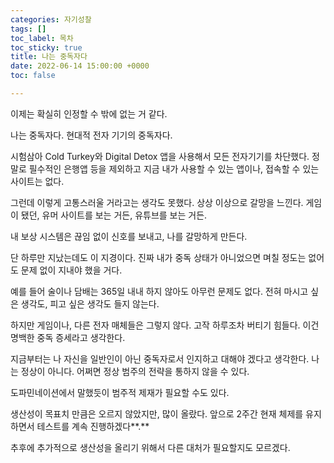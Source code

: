 ```yaml
---
categories: 자기성찰
tags: []
toc_label: 목차
toc_sticky: true
title: 나는 중독자다
date: 2022-06-14 15:00:00 +0000
toc: false

---
```

이제는 확실히 인정할 수 밖에 없는 거 같다.

나는 중독자다. 현대적 전자 기기의 중독자다.

시험삼아 Cold Turkey와 Digital Detox 앱을 사용해서 모든 전자기기를 차단했다. 정말로 필수적인 은행앱 등을 제외하고 지금 내가 사용할 수 있는 앱이나, 접속할 수 있는 사이트는 없다.

그런데 이렇게 고통스러울 거라고는 생각도 못했다. 상상 이상으로 갈망을 느낀다. 게임이 됐던, 유머 사이트를 보는 거든, 유튜브를 보는 거든.

내 보상 시스템은 끊임 없이 신호를 보내고, 나를 갈망하게 만든다.

단 하루만 지났는데도 이 지경이다. 진짜 내가 중독 상태가 아니었으면 며칠 정도는 없어도 문제 없이 지내야 했을 거다.

예를 들어 술이나 담배는 365일 내내 하지 않아도 아무런 문제도 없다. 전혀 마시고 싶은 생각도, 피고 싶은 생각도 들지 않는다.

하지만 게임이나, 다른 전자 매체들은 그렇지 않다. 고작 하루조차 버티기 힘들다. 이건 명백한 중독 증세라고 생각한다.

지금부터는 나 자신을 일반인이 아닌 중독자로서 인지하고 대해야 겠다고 생각한다. 나는 정상이 아니다. 어쩌면 정상 범주의 전략을 통하지 않을 수 있다.

도파민네이션에서 말했듯이 범주적 제재가 필요할 수도 있다.

생산성이 목표치 만큼은 오르지 않았지만, 많이 올랐다. 앞으로 2주간 현재 체제를 유지하면서 테스트를 계속 진행하겠다**.**

추후에 추가적으로 생산성을 올리기 위해서 다른 대처가 필요할지도 모르겠다.